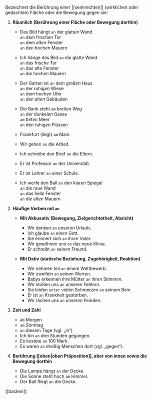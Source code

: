 Bezeichnet die Berührung einer [[senkrechten]] (wirklichen oder gedachten) Fläche oder die Bewegung gegen sie:

1) **Räumlich (Berührung einer Fläche oder Bewegung dorthin)**  
	- Das Bild hängt `an` de*r* glatt*en* Wand  
                  `an` de*m* frisch*en* Tor  
                  `an` de*m* alt*en* Fenster  
                  `an` de*n* hoch*en* Mauern  

	-  Ich hänge das Bild `an` di*e* glatt*e* Wand  
                     `an` da*s* frisch*e* Tor  
                     `an` da*s* alt*e* Fenster  
                     `an` di*e* hoch*en* Mauern  

	-  Der Garten ist `an` de*m* groß*en* Haus  
                  `an` de*r* ruhig*en* Wiese  
                  `an` de*m* hoch*en* Ufer  
                  `an` de*n* alt*en* Gebäuden  

	- Die Bank steht `am` breit*en* Weg  
                  `an` de*r* dunkel*en* Gasse  
                  `am` tief*en* Meer  
                  `an` de*n* ruhig*en* Flüssen  

	- Frankfurt (liegt) `am` Main.  
	
	- Wir gehen `an` die Arbeit.  
	- Ich schreibe den Brief `an` die Eltern.  

	- Er ist Professor `an` der Universität.  
	- Er ist Lehrer `an` einer Schule.  

	-   Ich werfe den Ball `an` de*n* klar*en* Spiegel  
                     `an` di*e* rau*e* Wand  
                     `an` da*s* hell*e* Fenster  
                     `an` di*e* alt*en* Mauern  

2) **Häufige Verben mit `an`**  

	- **Mit Akkusativ (Bewegung, Zielgerichtetheit, Absicht)**  
		- Wir denken `an` unser*en* Urlaub.  
		- Ich glaube `an` ein*en* Gott.  
		- Sie erinnert sich `an` ihr*en* Vater.  
		- Wir gewöhnen uns `an` das neu*e* Klima.  
		- Er schreibt `an` sein*en* Freund.  

	- **Mit Dativ (statische Beziehung, Zugehörigkeit, Reaktion)**  
		- Wir nehmen teil `an` ein*em* Wettbewerb.  
		- Wir zweifeln `an` sein*en* Wort*en*.  
		- Babys erkennen ihre Mütter `an` ihr*en* Stimm*en*.  
		- Wir stoßen uns `an` unsere*n* Fehler*n*.  
		- Sie leiden `unter` vielen Schmerzen `an` sein*em* Bein.  
		- Er ist `an` Krankheit gestorben.  
		- Wir rächen uns `an` unser*en* Feinden.  

3) **Zeit und Zahl**  
	- `Am` Morgen  
	- `am` Sonntag  
	- `an` diesem Tage (vgl. „in“).  
	- Ich bin `an` drei Stunden gegangen.  
	- Es kostete `an` 100 Mark.  
	- Es waren `an` dreißig Menschen dort (vgl. „gegen“).  

4) **Berührung [[oben|oben Präposition]], aber von innen sowie die Bewegung dorthin**  
	- Die Lampe hängt `an` der Decke.  
	- Die Sonne steht hoch `am` Himmel.  
	- Der Ball fliegt `an` die Decke.  


[[backen]]
